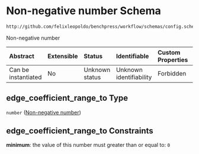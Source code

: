 # Non-negative number Schema

```txt
http://github.com/felixleopoldo/benchpress/workflow/schemas/config.schema.json#/definitions/notears_parameters_sampling/properties/edge_coefficient_range_to
```

Non-negative number

| Abstract            | Extensible | Status         | Identifiable            | Custom Properties | Additional Properties | Access Restrictions | Defined In                                                       |
| :------------------ | :--------- | :------------- | :---------------------- | :---------------- | :-------------------- | :------------------ | :--------------------------------------------------------------- |
| Can be instantiated | No         | Unknown status | Unknown identifiability | Forbidden         | Allowed               | none                | [config.schema.json*](config.schema.json "open original schema") |

## edge_coefficient_range_to Type

`number` ([Non-negative number](config-definitions-notears_parameters_sampling-item-properties-non-negative-number-1.md))

## edge_coefficient_range_to Constraints

**minimum**: the value of this number must greater than or equal to: `0`
